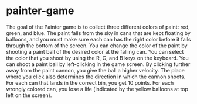 # painter-game
The goal of the Painter game is to collect three different colors of paint: red, green, and blue. The paint falls from the sky in cans that are kept floating by balloons, and you must make sure each can has the right color before it falls through the bottom of the screen. You can change the color of the paint by shooting a paint ball of the desired color at the falling can. You can select the color that you shoot by using the R, G, and B keys on the keyboard. You can shoot a paint ball by left-clicking in the game screen. By clicking further away from the paint cannon, you give the ball a higher velocity. The place where you click also determines the direction in which the cannon shoots. For each can that lands in the correct bin, you get 10 points. For each wrongly colored can, you lose a life (indicated by the yellow balloons at top left on the screen).
